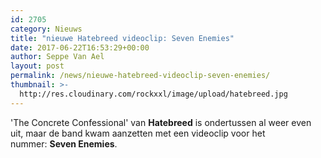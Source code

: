 ```yaml
---
id: 2705
category: Nieuws
title: "nieuwe Hatebreed videoclip: Seven Enemies"
date: 2017-06-22T16:53:29+00:00
author: Seppe Van Ael
layout: post
permalink: /news/nieuwe-hatebreed-videoclip-seven-enemies/
thumbnail: >-
  http://res.cloudinary.com/rockxxl/image/upload/hatebreed.jpg
---
```

'The Concrete Confessional' van **Hatebreed** is ondertussen al weer even uit, maar de band kwam aanzetten met een videoclip voor het nummer: **Seven Enemies**.
